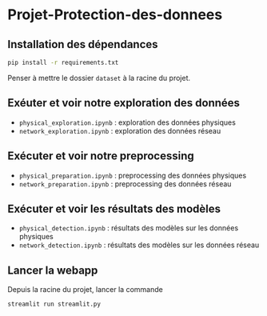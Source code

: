 # Projet-Protection-des-donnees

## Installation des dépendances

```bash
pip install -r requirements.txt
```

Penser à mettre le dossier `dataset` à la racine du projet.

## Exéuter et voir notre exploration des données

- `physical_exploration.ipynb` : exploration des données physiques
- `network_exploration.ipynb` : exploration des données réseau

## Exécuter et voir notre preprocessing

- `physical_preparation.ipynb` : preprocessing des données physiques
- `network_preparation.ipynb` : preprocessing des données réseau

## Exécuter et voir les résultats des modèles

- `physical_detection.ipynb` : résultats des modèles sur les données physiques
- `network_detection.ipynb` : résultats des modèles sur les données réseau

## Lancer la webapp

Depuis la racine du projet, lancer la commande
```bash
streamlit run streamlit.py
```
